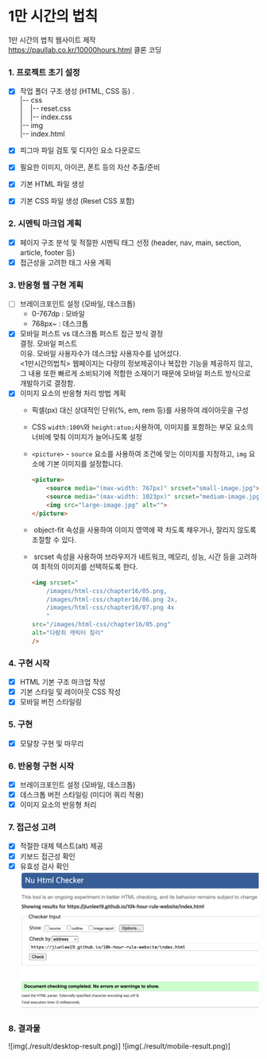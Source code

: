 # 1만 시간의 법칙

1만 시간의 법칙 웹사이트 제작  
https://paullab.co.kr/10000hours.html 클론 코딩

### 1. 프로젝트 초기 설정

-   [x] 작업 폴더 구조 생성 (HTML, CSS 등)
    .   
    |-- css    
    |&nbsp;&nbsp;&nbsp;&nbsp;|-- reset.css    
    |&nbsp;&nbsp;&nbsp;&nbsp;|-- index.css     
    |-- img     
    |-- index.html     
    
-   [x] 피그마 파일 검토 및 디자인 요소 다운로드
-   [x] 필요한 이미지, 아이콘, 폰트 등의 자산 추출/준비
-   [x] 기본 HTML 파일 생성
-   [x] 기본 CSS 파일 생성 (Reset CSS 포함)

### 2. 시멘틱 마크업 계획

-   [x] 페이지 구조 분석 및 적절한 시멘틱 태그 선정 (header, nav, main, section, article, footer 등)
-   [x] 접근성을 고려한 태그 사용 계획

### 3. 반응형 웹 구현 계획

-   [ ] 브레이크포인트 설정 (모바일, 데스크톱)
    - 0-767dp : 모바일
    - 768px~ : 데스크톱 
-   [x] 모바일 퍼스트 vs 데스크톱 퍼스트 접근 방식 결정   
    결정. 모바일 퍼스트   
    이유. 모바일 사용자수가 데스크탑 사용자수를 넘어섰다.    
         <1만시간의법칙> 웹페이지는 다량의 정보제공이나 복잡한 기능을 제공하지 않고,    
         그 내용 또한 빠르게 소비되기에 적합한 소재이기 때문에 모바일 퍼스트 방식으로 개발하기로 결정함.   
-   [x] 이미지 요소의 반응형 처리 방법 계획
    - 픽셀(px) 대신 상대적인 단위(%, em, rem 등)를 사용하여 레이아웃을 구성
    - CSS `width:100%`와 `height:atuo;`사용하여,
    이미지를 포함하는 부모 요소의 너비에 맞춰 이미지가 늘어나도록 설정
    - `<picture>` - `source` 요소를 사용하여 조건에 맞는 이미지를 지정하고, `img` 요소에 기본 이미지를 설정합니다.
        
        ```html
        <picture>
            <source media="(max-width: 767px)" srcset="small-image.jpg">
            <source media="(max-width: 1023px)" srcset="medium-image.jpg">
            <img src="large-image.jpg" alt="">
        </picture>
        ```
        
    - <img> object-fit 속성을 사용하여 이미지 영역에 꽉 차도록 채우거나, 잘리지 않도록 조절할 수 있다.
    - <img> srcset 속성을 사용하여 브라우저가 네트워크, 메모리, 성능, 시간 등을 고려하여 최적의 이미지를 선택하도록 한다.
        ```html
        <img srcset="
            /images/html-css/chapter16/05.png,
            /images/html-css/chapter16/06.png 2x,
            /images/html-css/chapter16/07.png 4x
            "
        src="/images/html-css/chapter16/05.png"
        alt="다람쥐 캐릭터 칠리"
        />
        ```

### 4. 구현 시작

-   [x] HTML 기본 구조 마크업 작성   
-   [x] 기본 스타일 및 레이아웃 CSS 작성   
-   [x] 모바일 버전 스타일링   

### 5. 구현

- [x]  모달창 구현 및 마무리   

### 6. 반응형 구현 시작

- [x]  브레이크포인트 설정 (모바일, 데스크톱)   
- [x]  데스크톱 버전 스타일링 (미디어 쿼리 적용)   
- [x]  이미지 요소의 반응형 처리   

### 7. 접근성 고려

- [x]  적절한 대체 텍스트(alt) 제공   
- [x]  키보드 접근성 확인
- [x]  유효성 검사 확인
![img](./result/validator-result.png)

### 8. 결과물
![img(./result/desktop-result.png)]
![img(./result/mobile-result.png)]